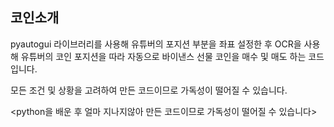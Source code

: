 코인소개
---
pyautogui 라이브러리를 사용해 유튜버의 포지션 부분을 좌표 설정한 후  OCR을 사용해 유튜버의 코인 포지션을 따라 자동으로 바이낸스 선물 코인을 매수 및 매도 하는 코드입니다.

모든 조건 및 상황을 고려하여 만든 코드이므로 가독성이 떨어질 수 있습니다.

<python을 배운 후 얼마 지나지않아 만든 코드이므로 가독성이 떨어질 수 있습니다>
